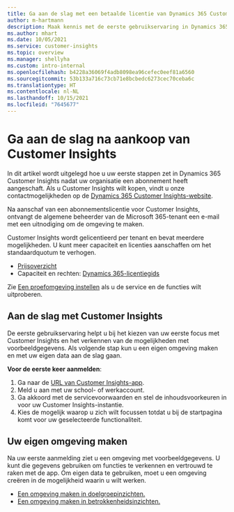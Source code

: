 ```yaml
---
title: Ga aan de slag met een betaalde licentie van Dynamics 365 Customer Insights
author: m-hartmann
description: Maak kennis met de eerste gebruikservaring in Dynamics 365 Customer Insights en verken de mogelijkheden ervan.
ms.author: mhart
ms.date: 10/05/2021
ms.service: customer-insights
ms.topic: overview
ms.manager: shellyha
ms.custom: intro-internal
ms.openlocfilehash: b4228a36069f4adb8098ea96cefec0eef81a6560
ms.sourcegitcommit: 53b133a716c73cb71e8bcbedc6273cec70ceba6c
ms.translationtype: HT
ms.contentlocale: nl-NL
ms.lasthandoff: 10/15/2021
ms.locfileid: "7645677"
---
```

# <a name="get-started-after-purchasing-customer-insights"></a>Ga aan de slag na aankoop van Customer Insights

In dit artikel wordt uitgelegd hoe u uw eerste stappen zet in Dynamics 365 Customer Insights nadat uw organisatie een abonnement heeft aangeschaft. Als u Customer Insights wilt kopen, vindt u onze contactmogelijkheden op de [Dynamics 365 Customer Insights-website](https://dynamics.microsoft.com/ai/customer-insights/). 

Na aanschaf van een abonnementslicentie voor Customer Insights, ontvangt de algemene beheerder van de Microsoft 365-tenant een e-mail met een uitnodiging om de omgeving te maken. 

Customer Insights wordt gelicentieerd per tenant en bevat meerdere mogelijkheden. U kunt meer capaciteit en licenties aanschaffen om het standaardquotum te verhogen. 
- [Prijsoverzicht](https://dynamics.microsoft.com/ai/customer-insights/pricing/)
- Capaciteit en rechten: [Dynamics 365-licentiegids](https://go.microsoft.com/fwlink/?LinkId=866544)

Zie [Een proefomgeving instellen](trial-signup.md) als u de service en de functies wilt uitproberen.

## <a name="start-with-customer-insights"></a>Aan de slag met Customer Insights

De eerste gebruikservaring helpt u bij het kiezen van uw eerste focus met Customer Insights en het verkennen van de mogelijkheden met voorbeeldgegevens. Als volgende stap kun u een eigen omgeving maken en met uw eigen data aan de slag gaan.

**Voor de eerste keer aanmelden**:

1. Ga naar de [URL van Customer Insights-app](https://home.ci.ai.dynamics.com).
1. Meld u aan met uw school- of werkaccount. 
1. Ga akkoord met de servicevoorwaarden en stel de inhoudsvoorkeuren in voor uw Customer Insights-instantie.
1. Kies de mogelijk waarop u zich wilt focussen totdat u bij de startpagina komt voor uw geselecteerde functionaliteit.

## <a name="create-your-own-environment"></a>Uw eigen omgeving maken

Na uw eerste aanmelding ziet u een omgeving met voorbeeldgegevens. U kunt die gegevens gebruiken om functies te verkennen en vertrouwd te raken met de app. Om eigen data te gebruiken, moet u een omgeving creëren in de mogelijkheid waarin u wilt werken.

- [Een omgeving maken in doelgroepinzichten.](audience-insights/get-started-paid.md)
- [Een omgeving maken in betrokkenheidsinzichten.](engagement-insights/create-new-environment.md) 



